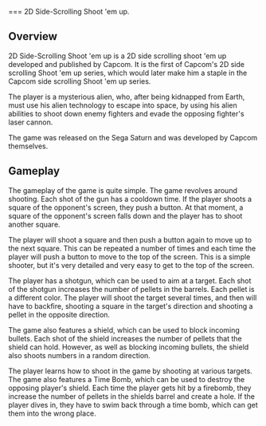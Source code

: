 
===
2D Side-Scrolling Shoot 'em up.

## Overview

2D Side-Scrolling Shoot 'em up is a 2D side scrolling shoot 'em up developed and published by Capcom. It is the first of Capcom's 2D side scrolling Shoot 'em up series, which would later make him a staple in the Capcom side scrolling Shoot 'em up series.

The player is a mysterious alien, who, after being kidnapped from Earth, must use his alien technology to escape into space, by using his alien abilities to shoot down enemy fighters and evade the opposing fighter's laser cannon.

The game was released on the Sega Saturn and was developed by Capcom themselves.

## Gameplay

The gameplay of the game is quite simple. The game revolves around shooting. Each shot of the gun has a cooldown time. If the player shoots a square of the opponent's screen, they push a button. At that moment, a square of the opponent's screen falls down and the player has to shoot another square.

The player will shoot a square and then push a button again to move up to the next square. This can be repeated a number of times and each time the player will push a button to move to the top of the screen. This is a simple shooter, but it's very detailed and very easy to get to the top of the screen.

The player has a shotgun, which can be used to aim at a target. Each shot of the shotgun increases the number of pellets in the barrels. Each pellet is a different color. The player will shoot the target several times, and then will have to backfire, shooting a square in the target's direction and shooting a pellet in the opposite direction.

The game also features a shield, which can be used to block incoming bullets. Each shot of the shield increases the number of pellets that the shield can hold. However, as well as blocking incoming bullets, the shield also shoots numbers in a random direction.

The player learns how to shoot in the game by shooting at various targets. The game also features a Time Bomb, which can be used to destroy the opposing player's shield. Each time the player gets hit by a firebomb, they increase the number of pellets in the shields barrel and create a hole. If the player dives in, they have to swim back through a time bomb, which can get them into the wrong place.

